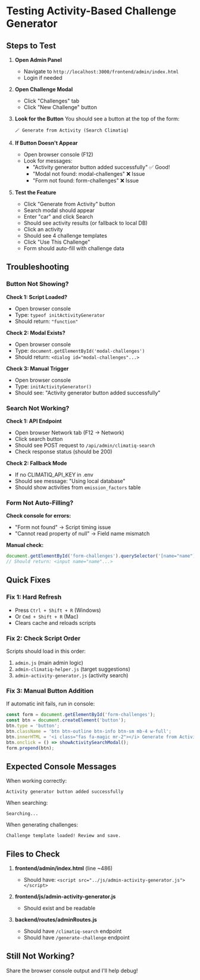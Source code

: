 # Testing Activity-Based Challenge Generator

## Steps to Test

1. **Open Admin Panel**
   - Navigate to `http://localhost:3000/frontend/admin/index.html`
   - Login if needed

2. **Open Challenge Modal**
   - Click "Challenges" tab
   - Click "New Challenge" button

3. **Look for the Button**
   You should see a button at the top of the form:
   ```
   🪄 Generate from Activity (Search Climatiq)
   ```

4. **If Button Doesn't Appear**
   - Open browser console (F12)
   - Look for messages:
     - "Activity generator button added successfully" ✅ Good!
     - "Modal not found: modal-challenges" ❌ Issue
     - "Form not found: form-challenges" ❌ Issue

5. **Test the Feature**
   - Click "Generate from Activity" button
   - Search modal should appear
   - Enter "car" and click Search
   - Should see activity results (or fallback to local DB)
   - Click an activity
   - Should see 4 challenge templates
   - Click "Use This Challenge"
   - Form should auto-fill with challenge data

## Troubleshooting

### Button Not Showing?

**Check 1: Script Loaded?**
- Open browser console
- Type: `typeof initActivityGenerator`
- Should return: `"function"`

**Check 2: Modal Exists?**
- Open browser console
- Type: `document.getElementById('modal-challenges')`
- Should return: `<dialog id="modal-challenges"...>`

**Check 3: Manual Trigger**
- Open browser console
- Type: `initActivityGenerator()`
- Should see: "Activity generator button added successfully"

### Search Not Working?

**Check 1: API Endpoint**
- Open browser Network tab (F12 → Network)
- Click search button
- Should see POST request to `/api/admin/climatiq-search`
- Check response status (should be 200)

**Check 2: Fallback Mode**
- If no CLIMATIQ_API_KEY in .env
- Should see message: "Using local database"
- Should show activities from `emission_factors` table

### Form Not Auto-Filling?

**Check console for errors:**
- "Form not found" → Script timing issue
- "Cannot read property of null" → Field name mismatch

**Manual check:**
```javascript
document.getElementById('form-challenges').querySelector('[name="name"]')
// Should return: <input name="name"...>
```

## Quick Fixes

### Fix 1: Hard Refresh
- Press `Ctrl + Shift + R` (Windows)
- Or `Cmd + Shift + R` (Mac)
- Clears cache and reloads scripts

### Fix 2: Check Script Order
Scripts should load in this order:
1. `admin.js` (main admin logic)
2. `admin-climatiq-helper.js` (target suggestions)
3. `admin-activity-generator.js` (activity search)

### Fix 3: Manual Button Addition
If automatic init fails, run in console:
```javascript
const form = document.getElementById('form-challenges');
const btn = document.createElement('button');
btn.type = 'button';
btn.className = 'btn btn-outline btn-info btn-sm mb-4 w-full';
btn.innerHTML = '<i class="fas fa-magic mr-2"></i> Generate from Activity';
btn.onclick = () => showActivitySearchModal();
form.prepend(btn);
```

## Expected Console Messages

When working correctly:
```
Activity generator button added successfully
```

When searching:
```
Searching...
```

When generating challenges:
```
Challenge template loaded! Review and save.
```

## Files to Check

1. **frontend/admin/index.html** (line ~486)
   - Should have: `<script src="../js/admin-activity-generator.js"></script>`

2. **frontend/js/admin-activity-generator.js**
   - Should exist and be readable

3. **backend/routes/adminRoutes.js**
   - Should have `/climatiq-search` endpoint
   - Should have `/generate-challenge` endpoint

## Still Not Working?

Share the browser console output and I'll help debug!
